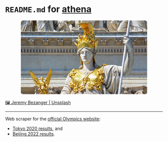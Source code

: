 # `README.md` for [athena](https://github.com/Ai-Yukino/athena)

<div align="center">
    <img src="images/athena.png" style="width:80%; border-radius: 2%;">
</div>

[🖼 Jeremy Bezanger | Unsplash](https://unsplash.com/photos/utp3lWnU4nA)

---

Web scraper for the [official Olympics website](https://olympics.com/en/):

- [Tokyo 2020 results](https://olympics.com/en/olympic-games/tokyo-2020/results), and
- [Beijing 2022 results](https://olympics.com/en/olympic-games/beijing-2022).
